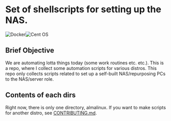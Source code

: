 # Set of shellscripts for setting up the NAS.
![Docker](https://img.shields.io/badge/docker-%230db7ed.svg?style=for-the-badge&logo=docker&logoColor=white)![Cent OS](https://img.shields.io/badge/cent%20os-002260?style=for-the-badge&logo=centos&logoColor=F0F0F0)
## Brief Objective
We are automating lotta things today (some work routines etc. etc.). This is a repo, where I collect some automation scripts for various distros. This repo only collects scripts related to set up a self-built NAS/repurposing PCs to the NAS/server role. 
## Contents of each dirs
Right now, there is only one directory, almalinux. If you want to make scripts for another distro, see [CONTRIBUTING.md](CONTRIBUTING.md).